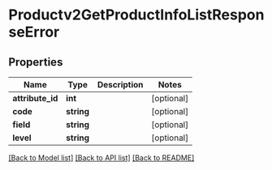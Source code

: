 # Productv2GetProductInfoListResponseError

## Properties
Name | Type | Description | Notes
------------ | ------------- | ------------- | -------------
**attribute_id** | **int** |  | [optional] 
**code** | **string** |  | [optional] 
**field** | **string** |  | [optional] 
**level** | **string** |  | [optional] 

[[Back to Model list]](../README.md#documentation-for-models) [[Back to API list]](../README.md#documentation-for-api-endpoints) [[Back to README]](../README.md)


